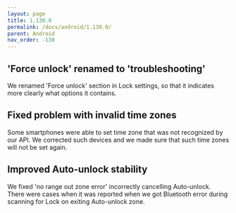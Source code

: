 ```yaml
---
layout: page
title: 1.130.0
permalink: /docs/android/1.130.0/
parent: Android
nav_order: -130
---
```


## 'Force unlock' renamed to 'troubleshooting'
We renamed 'Force unlock' section in Lock settings, so that it indicates more clearly what options it contains.

## Fixed problem with invalid time zones
Some smartphones were able to set time zone that was not recognized by our API. We corrected such devices and we made sure that such time zones will not be set again.

## Improved Auto-unlock stability
We fixed 'no range out zone error' incorrectly cancelling Auto-unlock. There were cases when it was reported when we got Bluetooth error during scanning for Lock on exiting Auto-unlock zone.
